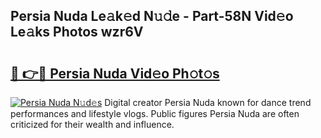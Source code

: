 ## Persia Nuda Le𝚊k𝚎d N𝚞𝚍e - Part-58N Vid𝚎o Le𝚊ks Photos wzr6V

# <h2><a href="http://fbeqhx.evod.top/?m=Persia+Nuda">🔗 👉🔴 Persia Nuda Vid𝚎o Ph𝚘t𝚘s</a></h2>

[![Persia Nuda N𝚞d𝚎s](https://i.imgur.com/8V9OHl7.gif)](http://fbeqhx.evod.top/?m=Persia+Nuda)
Digital creator Persia Nuda known for dance trend performances and lifestyle vlogs. Public figures Persia Nuda are often criticized for their wealth and influence. 
